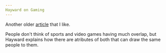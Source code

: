 ```yaml
---
Hayward on Gaming
---
```


Another older [article](https://www.theplayerstribune.com/en-us/articles/gordon-hayward-jazz-video-games) that I like.

People don't think of sports and video games having much overlap, but Hayward explains how there are atributes of both that can draw the same people to them.

